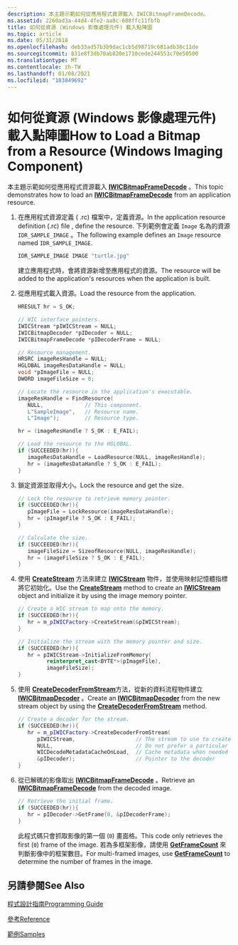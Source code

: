 ```yaml
---
description: 本主題示範如何從應用程式資源載入 IWICBitmapFrameDecode。
ms.assetid: 2260ad3a-44d4-4fe2-aa8c-608ffc11fbfb
title: 如何從資源 (Windows 影像處理元件) 載入點陣圖
ms.topic: article
ms.date: 05/31/2018
ms.openlocfilehash: deb33ad57b3b9dac1cb5d98719c681adb38c11de
ms.sourcegitcommit: 831e8f3db78ab820e1710cede244553c70e50500
ms.translationtype: MT
ms.contentlocale: zh-TW
ms.lasthandoff: 01/08/2021
ms.locfileid: "103849692"
---
```

# <a name="how-to-load-a-bitmap-from-a-resource-windows-imaging-component"></a><span data-ttu-id="18059-103">如何從資源 (Windows 影像處理元件) 載入點陣圖</span><span class="sxs-lookup"><span data-stu-id="18059-103">How to Load a Bitmap from a Resource (Windows Imaging Component)</span></span>

<span data-ttu-id="18059-104">本主題示範如何從應用程式資源載入 [**IWICBitmapFrameDecode**](/windows/desktop/api/Wincodec/nn-wincodec-iwicbitmapframedecode) 。</span><span class="sxs-lookup"><span data-stu-id="18059-104">This topic demonstrates how to load an [**IWICBitmapFrameDecode**](/windows/desktop/api/Wincodec/nn-wincodec-iwicbitmapframedecode) from an application resource.</span></span>

1.  <span data-ttu-id="18059-105">在應用程式資源定義 ( .rc) 檔案中，定義資源。</span><span class="sxs-lookup"><span data-stu-id="18059-105">In the application resource definition (.rc) file , define the resource.</span></span> <span data-ttu-id="18059-106">下列範例會定義 `Image` 名為的資源 `IDR_SAMPLE_IMAGE` 。</span><span class="sxs-lookup"><span data-stu-id="18059-106">The following example defines an `Image` resource named `IDR_SAMPLE_IMAGE`.</span></span>

    ```C++
    IDR_SAMPLE_IMAGE IMAGE "turtle.jpg"
    ```

    

    <span data-ttu-id="18059-107">建立應用程式時，會將資源新增至應用程式的資源。</span><span class="sxs-lookup"><span data-stu-id="18059-107">The resource will be added to the application's resources when the application is built.</span></span>

2.  <span data-ttu-id="18059-108">從應用程式載入資源。</span><span class="sxs-lookup"><span data-stu-id="18059-108">Load the resource from the application.</span></span>

    ```C++
    HRESULT hr = S_OK;

    // WIC interface pointers.
    IWICStream *pIWICStream = NULL;
    IWICBitmapDecoder *pIDecoder = NULL;
    IWICBitmapFrameDecode *pIDecoderFrame = NULL;

    // Resource management.
    HRSRC imageResHandle = NULL;
    HGLOBAL imageResDataHandle = NULL;
    void *pImageFile = NULL;
    DWORD imageFileSize = 0;

    // Locate the resource in the application's executable.
    imageResHandle = FindResource(
       NULL,             // This component.
       L"SampleImage",   // Resource name.
       L"Image");        // Resource type.

    hr = (imageResHandle ? S_OK : E_FAIL);

    // Load the resource to the HGLOBAL.
    if (SUCCEEDED(hr)){
       imageResDataHandle = LoadResource(NULL, imageResHandle);
       hr = (imageResDataHandle ? S_OK : E_FAIL);
    }
    
    ```

    

3.  <span data-ttu-id="18059-109">鎖定資源並取得大小。</span><span class="sxs-lookup"><span data-stu-id="18059-109">Lock the resource and get the size.</span></span>

    ```C++
    // Lock the resource to retrieve memory pointer.
    if (SUCCEEDED(hr)){
       pImageFile = LockResource(imageResDataHandle);
       hr = (pImageFile ? S_OK : E_FAIL);
    }

    // Calculate the size.
    if (SUCCEEDED(hr)){
       imageFileSize = SizeofResource(NULL, imageResHandle);
       hr = (imageFileSize ? S_OK : E_FAIL);
    }
    
    ```

    

4.  <span data-ttu-id="18059-110">使用 [**CreateStream**](/windows/desktop/api/Wincodec/nf-wincodec-iwicimagingfactory-createstream) 方法來建立 [**IWICStream**](/windows/desktop/api/Wincodec/nn-wincodec-iwicstream) 物件，並使用映射記憶體指標將它初始化。</span><span class="sxs-lookup"><span data-stu-id="18059-110">Use the [**CreateStream**](/windows/desktop/api/Wincodec/nf-wincodec-iwicimagingfactory-createstream) method to create an [**IWICStream**](/windows/desktop/api/Wincodec/nn-wincodec-iwicstream) object and initialize it by using the image memory pointer.</span></span>

    ```C++
    // Create a WIC stream to map onto the memory.
    if (SUCCEEDED(hr)){
       hr = m_pIWICFactory->CreateStream(&pIWICStream);
    }

    // Initialize the stream with the memory pointer and size.
    if (SUCCEEDED(hr)){
       hr = pIWICStream->InitializeFromMemory(
             reinterpret_cast<BYTE*>(pImageFile),
             imageFileSize);
    }
    ```

    

5.  <span data-ttu-id="18059-111">使用 [**CreateDecoderFromStream**](/windows/desktop/api/Wincodec/nf-wincodec-iwicimagingfactory-createdecoderfromstream)方法，從新的資料流程物件建立 [**IWICBitmapDecoder**](/windows/desktop/api/Wincodec/nn-wincodec-iwicbitmapdecoder) 。</span><span class="sxs-lookup"><span data-stu-id="18059-111">Create an [**IWICBitmapDecoder**](/windows/desktop/api/Wincodec/nn-wincodec-iwicbitmapdecoder) from the new stream object by using the [**CreateDecoderFromStream**](/windows/desktop/api/Wincodec/nf-wincodec-iwicimagingfactory-createdecoderfromstream) method.</span></span>

    ```C++
    // Create a decoder for the stream.
    if (SUCCEEDED(hr)){
       hr = m_pIWICFactory->CreateDecoderFromStream(
          pIWICStream,                   // The stream to use to create the decoder
          NULL,                          // Do not prefer a particular vendor
          WICDecodeMetadataCacheOnLoad,  // Cache metadata when needed
          &pIDecoder);                   // Pointer to the decoder
    }
    ```

    

6.  <span data-ttu-id="18059-112">從已解碼的影像取出 [**IWICBitmapFrameDecode**](/windows/desktop/api/Wincodec/nn-wincodec-iwicbitmapframedecode) 。</span><span class="sxs-lookup"><span data-stu-id="18059-112">Retrieve an [**IWICBitmapFrameDecode**](/windows/desktop/api/Wincodec/nn-wincodec-iwicbitmapframedecode) from the decoded image.</span></span>

    ```C++
    // Retrieve the initial frame.
    if (SUCCEEDED(hr)){
       hr = pIDecoder->GetFrame(0, &pIDecoderFrame);
    }
    ```

    

    <span data-ttu-id="18059-113">此程式碼只會抓取影像的第一個 (`0`) 畫面格。</span><span class="sxs-lookup"><span data-stu-id="18059-113">This code only retrieves the first (`0`) frame of the image.</span></span> <span data-ttu-id="18059-114">若為多框架影像，請使用 [**GetFrameCount**](/windows/desktop/api/Wincodec/nf-wincodec-iwicbitmapdecoder-getframecount) 來判斷影像中的框架數目。</span><span class="sxs-lookup"><span data-stu-id="18059-114">For multi-framed images, use [**GetFrameCount**](/windows/desktop/api/Wincodec/nf-wincodec-iwicbitmapdecoder-getframecount) to determine the number of frames in the image.</span></span>

## <a name="see-also"></a><span data-ttu-id="18059-115">另請參閱</span><span class="sxs-lookup"><span data-stu-id="18059-115">See Also</span></span>

[<span data-ttu-id="18059-116">程式設計指南</span><span class="sxs-lookup"><span data-stu-id="18059-116">Programming Guide</span></span>](-wic-programming-guide.md)


[<span data-ttu-id="18059-117">參考</span><span class="sxs-lookup"><span data-stu-id="18059-117">Reference</span></span>](-wic-codec-reference.md)


[<span data-ttu-id="18059-118">範例</span><span class="sxs-lookup"><span data-stu-id="18059-118">Samples</span></span>](-wic-samples.md)


 

 




